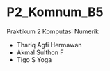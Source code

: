 # P2_Komnum_B5
Praktikum 2 Komputasi Numerik

- Thariq Agfi Hermawan
- Akmal Sulthon F
- Tigo S Yoga